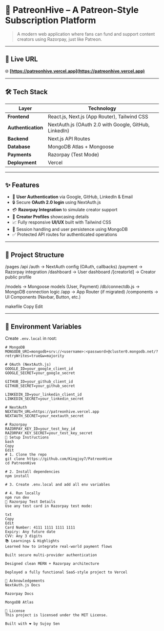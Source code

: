 # 🎉 PatreonHive – A Patreon-Style Subscription Platform
> A modern web application where fans can fund and support content creators using Razorpay, just like Patreon.

---

## 🚀 Live URL

🌐 **[https://patreonhive.vercel.app](https://patreonhive.vercel.app)**

---

## 🛠️ Tech Stack

| Layer             | Technology                                                                |
|------------------ |---------------------------------------------------------------------------|
| **Frontend**      | React.js, Next.js (App Router), Tailwind CSS                              |
| **Authentication**| NextAuth.js (OAuth 2.0 with Google, GitHub, LinkedIn)                     |
| **Backend**       | Next.js API Routes                                                        |
| **Database**      | MongoDB Atlas + Mongoose                                                  |
| **Payments**      | Razorpay (Test Mode)                                                      |
| **Deployment**    | Vercel                                                                    |

---

## ✨ Features

- 🧾 **User Authentication** via Google, GitHub, LinkedIn & Email
- 🔒 Secure **OAuth 2.0 login** using NextAuth.js
- 💳 **Razorpay Integration** to simulate creator support
- 📄 **Creator Profiles** showcasing details
- 📈 Fully responsive **UI/UX** built with Tailwind CSS
- 🧠 Session handling and user persistence using MongoDB
- ✅ Protected API routes for authenticated operations

---

## 🧠 Project Structure

/pages
/api
/auth → NextAuth config (OAuth, callbacks)
/payment → Razorpay integration
/dashboard → User dashboard
/[creatorId] → Creator public profile

/models → Mongoose models (User, Payment)
/db/connectdb.js → MongoDB connection logic
/app → App Router (if migrated)
/components → UI Components (Navbar, Button, etc.)

makefile
Copy
Edit

---

## 🔐 Environment Variables

Create `.env.local` in root:

```env
# MongoDB
MONGODB_URI=mongodb+srv://<username>:<password>@cluster0.mongodb.net/?retryWrites=true&w=majority

# OAuth (NextAuth.js)
GOOGLE_ID=your_google_client_id
GOOGLE_SECRET=your_google_secret

GITHUB_ID=your_github_client_id
GITHUB_SECRET=your_github_secret

LINKEDIN_ID=your_linkedin_client_id
LINKEDIN_SECRET=your_linkedin_secret

# NextAuth
NEXTAUTH_URL=https://patreonhive.vercel.app
NEXTAUTH_SECRET=your_nextauth_secret

# Razorpay
RAZORPAY_KEY_ID=your_test_key_id
RAZORPAY_KEY_SECRET=your_test_key_secret
🧪 Setup Instructions
bash
Copy
Edit
# 1. Clone the repo
git clone https://github.com/Kingjoy7/PatreonHive
cd PatreonHive

# 2. Install dependencies
npm install

# 3. Create .env.local and add all env variables

# 4. Run locally
npm run dev
💸 Razorpay Test Details
Use any test card in Razorpay test mode:

txt
Copy
Edit
Card Number: 4111 1111 1111 1111
Expiry: Any future date
CVV: Any 3 digits
📚 Learnings & Highlights
Learned how to integrate real-world payment flows

Built secure multi-provider authentication

Designed clean MERN + Razorpay architecture

Deployed a fully functional SaaS-style project to Vercel

🙌 Acknowledgements
NextAuth.js Docs

Razorpay Docs

MongoDB Atlas

🪪 License
This project is licensed under the MIT License.

Built with ❤️ by Sujoy Sen
